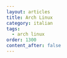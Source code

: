 ```yaml
---
layout: articles
title: Arch Linux
category: italian
tags:
  - arch linux
order: 1300
content_after: false
---
```

